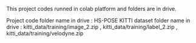 This project codes runned in colab platform and folders are in drive.

Project code folder name in drive : HS-POSE
KITTI dataset folder name in drive : kitti_data/training/image_2.zip  , kitti_data/training/label_2.zip ,  kitti_data/training/velodyne.zip  
